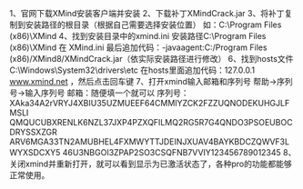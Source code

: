1、官网下载XMind安装客户端并安装
2、下载补丁XMindCrack.jar
3、将补丁复制到安装路径的根目录（根据自己需要选择安装位置）
如：C:\Program Files (x86)\XMind
4、找到安装目录中的xmind.ini
安装路径C:\Program Files (x86)\XMind
在 XMind.ini 最后追加代码：-javaagent:C:/Program Files (x86)/XMind8/XMindCrack.jar（依实际安装路径进行修改）
6、找到hosts文件
C:\Windows\System32\drivers\etc
在hosts里面追加代码：127.0.0.1 www.xmind.net ，然后点击回车键
7、打开xmind输入邮箱和序列号
帮助->序列号->输入序列号
邮箱：随便填一个就可以
序列号： XAka34A2rVRYJ4XBIU35UZMUEEF64CMMIYZCK2FZZUQNODEKUHGJLFMSLI QMQUCUBXRENLK6NZL37JXP4PZXQFILMQ2RG5R7G4QNDO3PSOEUBOCDRYSSXZGR ARV6MGA33TN2AMUBHEL4FXMWYTTJDEINJXUAV4BAYKBDCZQWVF3LWYXSDCXY5 46U3NBGOI3ZPAP2SO3CSQFNB7VVIY123456789012345
8、关闭xmind并重新打开，就可以看到显示为已激活状态了，各种pro的功能都能够正常使用。
